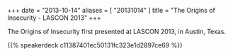 +++
date = "2013-10-14"
aliases = [ "20131014" ]
title = "The Origins of Insecurity - LASCON 2013"
+++

The Origins of Insecurity first presented at LASCON 2013, in Austin, Texas.

{{% speakerdeck c11387401ec50131fc323e1d2897ce69 %}}
